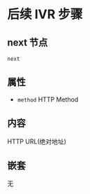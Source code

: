 # 后续 IVR 步骤

## next 节点

```
next
```

## 属性

- `method` HTTP Method

## 内容

HTTP URL(绝对地址)

## 嵌套

无
